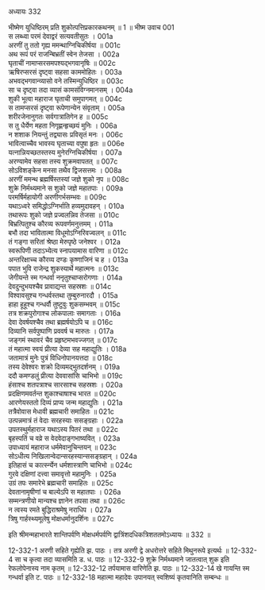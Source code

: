 अध्यायः 332

भीष्मेण युधिष्ठिरम् प्रति शुकोत्पत्तिप्रकारकथनम् ॥ 1 ॥
भीष्म उवाच 	001  
स लब्ध्वा परमं देवाद्वरं सत्यवतीसुतः ।	001a  
अरणीं तु ततो गृह्य ममन्थाग्निचिकीर्षया ॥	001c  
अथ रूपं परं राजन्बिभ्रतीं स्वेन तेजसा ।	002a  
घृताचीं नामाप्सरसमपश्यद्भगवानृषिः ॥	002c  
ऋषिरप्सरसं दृष्ट्वा सहसा काममोहितः ।	003a  
अभवद्भगवान्व्यासो वने तस्मिन्युधिष्ठिर ॥	003c  
सा च दृष्ट्वा तदा व्यासं कामसंविग्नमानसम् ।	004a  
शुकी भूत्वा महाराज घृताची समुपागमत् ॥	004c  
स तामप्सरसं दृष्ट्वा रूपेणान्येन संवृताम् ।	005a  
शरीरजेनानुगतः सर्वगात्रातिगेन ह ॥	005c  
स तु धैर्येण महता निगृह्णन्हृच्छयं मुनिः ।	006a  
न शशाक नियन्तुं तद्व्यासः प्रविसृतं मनः ।	006c  
भावित्वाच्चैव भावस्य घृताच्या वपुषा हृतः ॥	006e  
यत्नान्नियच्छतस्तस्य मुनेरग्निचिकीर्षया ।	007a  
अरण्यामेव सहसा तस्य शुक्रमवापतत् ॥	007c  
सोऽविशङ्केन मनसा तथैव द्विजसत्तमः ।	008a  
अरणीं ममन्थ ब्रह्मर्षिस्तस्यां जज्ञे शुको नृप ॥	008c  
शुक्रे निर्मथ्यमाने स शुको जज्ञे महातपाः ।	009a  
परमर्षिर्महायोगी अरणीगर्भसम्भवः ॥	009c  
यथाऽध्वरे समिद्धोऽग्निर्भाति हव्यमुदावहन् ।	010a  
तथारूपः शुको जज्ञे प्रज्वलन्निव तेजसा ॥	010c  
बिभ्रत्पितुश्च कौरव्य रूपवर्णमनुत्तमम् ।	011a  
बभौ तदा भावितात्मा विधूमोऽग्निरिवज्वलन् ॥	011c  
तं गङ्गा सरितां श्रेष्ठा मेरुपृष्ठे जनेश्वर ।	012a  
स्वरूपिणी तदाऽभ्येत्य स्नापयामास वारिणा ॥	012c  
अन्तरिक्षाच्च कौरव्य दण्डः कृष्णाजिनं च ह ।	013a  
पपात भुवि राजेन्द्र शुकस्यार्थे महात्मनः ॥	013c  
जेगीयन्ते स्म गन्धर्वा ननृतुश्चाप्सरोगणाः ।	014a  
देवदुन्दुभयश्चैव प्रावाद्यन्त सहस्रशः ॥	014c  
विश्वावसुश्च गन्धर्वस्तथा तुम्बुरुनारदौ ।	015a  
हाहा हूहूश्च गन्धर्वौ तुष्टुवुः शुकसम्भवम् ॥	015c  
तत्र शक्रपुरोगाश्च लोकपालाः समागताः ।	016a  
देवा देवर्षयश्चैव तथा ब्रह्मर्षयोऽपि च ॥	016c  
दिव्यानि सर्वपुष्पाणि प्रववर्ष च मारुतः ।	017a  
जङ्गमं स्थावरं चैव प्रहृष्टमभवज्जगत् ॥	017c  
तं महात्मा स्वयं प्रीत्या देव्या सह महाद्युतिः ।	018a  
जतामात्रं मुनेः पुत्रं विधिनोपानयत्तदा ॥	018c  
तस्य देवेश्वरः शक्रो दिव्यमद्भुतदर्शनम् ।	019a  
ददौ कमण्डलुं प्रीत्या देववासांसि चाभिभो ॥	019c  
हंसाश्च शतपत्राश्च सारसाश्च सहस्रशः ।	020a  
प्रदक्षिणमवर्तन्त शुकाश्चाषाश्च भारत ॥	020c  
आरणेयस्ततो दिव्यं प्राप्य जन्म महाद्युतिः ।	021a  
तत्रैवोवास मेधावी ब्रह्मचारी समाहितः ॥	021c  
उत्पन्नमात्रं तं वेदाः सरहस्याः ससङ्ग्रहाः ।	022a  
उपतस्थुर्महाराज यथाऽस्य पितरं तथा ॥	022c  
बृहस्पतिं च वव्रे स वेदवेदाङ्गभाष्यवित् ।	023a  
उपाध्यायं महाराज धर्ममेवानुचिन्तयन् ॥	023c  
सोऽधीत्य निखिलान्वेदान्सरहस्यान्ससङ्ग्रहान् ।	024a  
इतिहासं च कार्त्स्न्येन धर्मशास्त्राणि चाभिभो ॥	024c  
गुरवे दक्षिणां दत्त्वा समावृत्तो महामुनिः ।	025a  
उग्रं तपः समारेभे ब्रह्मचारी समाहितः ॥	025c  
देवतानामृषीणां च बाल्येऽपि स महातपाः ।	026a  
सम्मन्त्रणीयो मान्यश्च ज्ञानेन तपसा तथा ॥	026c  
न त्वस्य रमते बुद्धिराश्रमेषु नराधिप ।	027a  
त्रिषु गार्हस्थ्यमूलेषु मोक्षधर्मानुदर्शिनः ॥ 	027c  

इति श्रीमन्महाभारते शान्तिपर्वणि मोक्षधर्मपर्वणि द्वात्रिंशदधिकत्रिशततमोऽध्यायः ॥ 332 ॥

12-332-1 अरणी सहिते गृह्येति झ. पाठः । तत्र अरणी द्वे अधरोत्तरे सहिते मिथुनरूपे इत्यर्थः ॥ 12-332-4 सा च कृत्वा तदा व्यासमिति ड. ध. पाठः ॥ 12-332-9 शुक्रे निर्मथ्यमाने जातत्वात् शुक इति रेफलोपेनास्य नाम कृतम् ॥ 12-332-12 तर्पयामास वारिणेति झ. पाठः ॥ 12-332-14 खे गायन्ति स्म गन्धर्वा इति ट. पाठः ॥ 12-332-18 महात्मा महादेवः उपानयत् स्वशिष्यं कृतवानिति सम्बन्धः ॥
